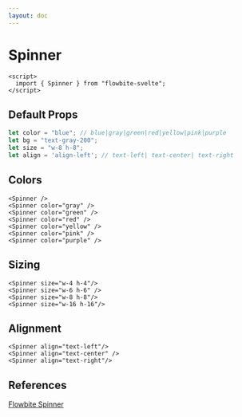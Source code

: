```yaml
---
layout: doc
---
```


<script>
  import { Spinner }from '$lib/index';
</script>

<h1 class="text-3xl w-full dark:text-white py-8">Spinner</h1>


```svelte
<script>
  import { Spinner } from "flowbite-svelte";
</script>
```

<h2 class="text-2xl mt-8 dark:text-white py-8">Default Props</h2>

```js
let color = "blue"; // blue|gray|green|red|yellow|pink|purple
let bg = "text-gray-200";
let size = "w-8 h-8";
let align = 'align-left'; // text-left| text-center| text-right
```

<h2 class="text-2xl mt-8 dark:text-white py-8">Colors</h2>

<div class="container w-full rounded-xl my-4 mx-auto bg-gradient-to-r bg-white dark:bg-gray-900 border border-gray-200 dark:border-gray-700 p-2 sm:p-6">
<Spinner />
<Spinner color="gray" />
<Spinner color="green" />
<Spinner color="red" />
<Spinner color="yellow" />
<Spinner color="pink" />
<Spinner color="purple" />
</div>

```svelte
<Spinner />
<Spinner color="gray" />
<Spinner color="green" />
<Spinner color="red" />
<Spinner color="yellow" />
<Spinner color="pink" />
<Spinner color="purple" />
```

<h2 class="text-2xl mt-8 dark:text-white py-8">Sizing</h2>

<div class="container w-full rounded-xl my-4 mx-auto bg-gradient-to-r bg-white dark:bg-gray-900 border border-gray-200 dark:border-gray-700 p-2 sm:p-6">
<Spinner size="w-4 h-4" />
<Spinner size="w-6 h-6" />
<Spinner size="w-8 h-8" />
<Spinner size="w-16 h-16" />
</div>

```svelte
<Spinner size="w-4 h-4"/>
<Spinner size="w-6 h-6" />
<Spinner size="w-8 h-8"/>
<Spinner size="w-16 h-16"/>
```


<h2 class="text-2xl mt-8 dark:text-white py-8">Alignment</h2>

<div class="container w-full rounded-xl my-4 mx-auto bg-gradient-to-r bg-white dark:bg-gray-900 border border-gray-200 dark:border-gray-700 p-2 sm:p-6">
<Spinner align="text-left"/>
<Spinner align="text-center" />
<Spinner align="text-right"/>
</div>

```svelte
<Spinner align="text-left"/>
<Spinner align="text-center" />
<Spinner align="text-right"/>
```

<h2 class="text-2xl w-full dark:text-white py-8">References</h2>

<p class="dark:text-white text-lg"><a href="https://flowbite.com/docs/components/spinner/" target="_blank" class="text-blue-600 hover:underline dark:text-blue-500">Flowbite Spinner</a></p>